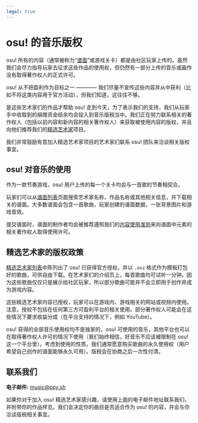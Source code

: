 ```yaml
---
legal: true
---
```


# osu! 的音乐版权

osu! 所有的内容（通常被称为“[谱面](/wiki/Beatmap)”或游戏关卡）都是由社区玩家上传的。虽然我们会尽力指导玩家去征求这些作品的使用权，但仍然有一部分上传的音乐或画作没有取得著作权人的正式许可。

osu! 从不把盈利作为目标之一  ———— 我们尽量不宣传这些内容并从中获利（比如不将这类内容用于官方活动），但我们知道，这往往不够。

是这些艺术家们的作品才帮助 osu! 走到今天，为了表示我们的支持，我们从玩家手中收取到的捐赠资金结余均会投入到音乐版税当中。我们正在努力联系相关的著作权人（包括以前内容和新内容的相关著作权人）来获取被使用内容的版权，并且向他们推荐我们的[精选艺术家](/wiki/People/Featured_Artists)项目。

我们非常鼓励有意加入精选艺术家项目的艺术家们联系 osu! 团队来洽谈相关版权事宜。

## osu! 对音乐的使用

作为一款节奏游戏，osu! 用户上传的每一个关卡均会与一首歌的节奏相契合。

玩家们可以从[谱面列表](https://osu.ppy.sh/beatmapsets)页面搜索艺术家名称，作品名称或其他相关信息，并下载相关的谱面。大多数谱面会包含一首歌曲，玩家创建的谱面数据，一张背景图片和游戏音效。

提交谱面时，谱面的制作者均会被推荐遵照我们的[内容使用准则](/wiki/Rules/Content_Usage_Guidelines)来向谱面中元素的相关著作权人取得使用许可。

## 精选艺术家的版权政策

[精选艺术家列表](https://osu.ppy.sh/beatmaps/artists)中陈列出了 osu! 已获得官方授权，并以 `.osz` 格式作为模板打包好的歌曲，可供自由下载。在艺术家们的介绍页上，每首歌曲均可试听一分钟。因为这些歌曲仅仅只是展示给社区玩家，所以部分歌曲可能并不会立即用于创作并成为游戏内容。

这些精选艺术家内容已授权，玩家可以在游戏内、游戏相关的网站或视频内使用。注意，授权不包括在任何第三方可盈利平台的相关使用。部分著作权人可能会在这些情况下要求收益分成（在平台支持的情况下，例如 YouTube）。

osu! 获得的全部音乐使用权均不是独家的，osu! 可使用的音乐，其他平台也可以在取得著作权人许可的情况下使用（我们始终相信，好音乐不应该被限制在 osu! 这一个平台里）。考虑到使用的性质，我们通常愿意购买歌曲的永久使用权（用户希望自己创作的谱面能够永久可用）。版税会在协商之后一次性付清。

## 联系我们

**电子邮件:** [music@ppy.sh](mailto:music@ppy.sh)

如果你对于加入 osu! 精选艺术家感兴趣，请使用上面的电子邮件地址联系我们，并附带你的作品样览。我们会决定你的曲目是否适合作为 osu! 的内容，并会与你洽谈版税相关事宜。
